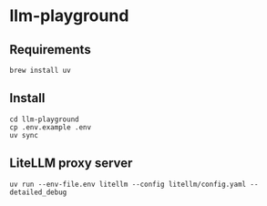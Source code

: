 # llm-playground

## Requirements
```shell
brew install uv
```

## Install
```shell
cd llm-playground
cp .env.example .env
uv sync
```

## LiteLLM proxy server
```shell
uv run --env-file.env litellm --config litellm/config.yaml --detailed_debug
```
